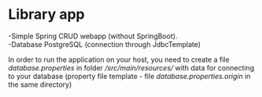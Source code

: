 # Library app

<div>-Simple Spring CRUD webapp (without SpringBoot).</div>
<div>-Database PostgreSQL (connection through JdbcTemplate)</div>
<p></p>
<div>In order to run the application on your host, you need to create a file <i>database.properties</i> in folder 
<i>/src/main/resources/</i> with data for connecting to your database (property file template - file <i>database.properties.origin</i>
in the same directory)</div>